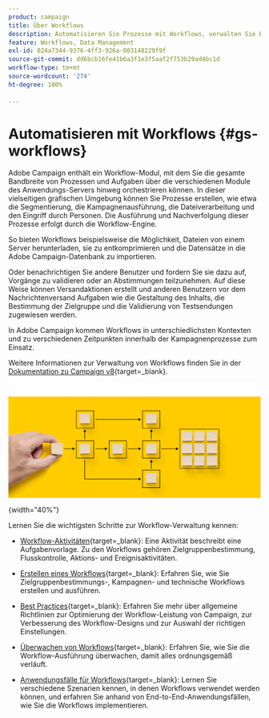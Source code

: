 ```yaml
---
product: campaign
title: Über Workflows
description: Automatisieren Sie Prozesse mit Workflows, verwalten Sie Daten und Audiences, senden Sie Nachrichten und vieles mehr
feature: Workflows, Data Management
exl-id: 024a7344-9376-4ff3-926a-003148229f9f
source-git-commit: dd6bcb16fe41b6a3f1e3f5aaf2f753b29ad4bc1d
workflow-type: tm+mt
source-wordcount: '274'
ht-degree: 100%

---
```


# Automatisieren mit Workflows {#gs-workflows}

Adobe Campaign enthält ein Workflow-Modul, mit dem Sie die gesamte Bandbreite von Prozessen und Aufgaben über die verschiedenen Module des Anwendungs-Servers hinweg orchestrieren können. In dieser vielseitigen grafischen Umgebung können Sie Prozesse erstellen, wie etwa die Segmentierung, die Kampagnenausführung, die Dateiverarbeitung und den Eingriff durch Personen. Die Ausführung und Nachverfolgung dieser Prozesse erfolgt durch die Workflow-Engine.

So bieten Workflows beispielsweise die Möglichkeit, Dateien von einem Server herunterladen, sie zu entkomprimieren und die Datensätze in die Adobe Campaign-Datenbank zu importieren.

Oder benachrichtigen Sie andere Benutzer und fordern Sie sie dazu auf, Vorgänge zu validieren oder an Abstimmungen teilzunehmen. Auf diese Weise können Versandaktionen erstellt und anderen Benutzern vor dem Nachrichtenversand Aufgaben wie die Gestaltung des Inhalts, die Bestimmung der Zielgruppe und die Validierung von Testsendungen zugewiesen werden.

In Adobe Campaign kommen Workflows in unterschiedlichsten Kontexten und zu verschiedenen Zeitpunkten innerhalb der Kampagnenprozesse zum Einsatz.

Weitere Informationen zur Verwaltung von Workflows finden Sie in der [Dokumentation zu Campaign v8](https://experienceleague.adobe.com/docs/campaign/automation/workflows/introduction/about-workflows.html?lang=de){target=_blank}.

![](assets/do-not-localize/workflow.jpg){width="40%"}

Lernen Sie die wichtigsten Schritte zur Workflow-Verwaltung kennen:

* [Workflow-Aktivitäten](https://experienceleague.adobe.com/docs/campaign/automation/workflows/wf-activities/activities.html?lang=de){target=_blank}: Eine Aktivität beschreibt eine Aufgabenvorlage. Zu den Workflows gehören Zielgruppenbestimmung, Flusskontrolle, Aktions- und Ereignisaktivitäten.

* [Erstellen eines Workflows](https://experienceleague.adobe.com/docs/campaign/automation/workflows/introduction/build-a-workflow.html?lang=de){target=_blank}: Erfahren Sie, wie Sie Zielgruppenbestimmungs-, Kampagnen- und technische Workflows erstellen und ausführen.

* [Best Practices](https://experienceleague.adobe.com/docs/campaign/automation/workflows/introduction/workflow-best-practices.html?lang=de){target=_blank}: Erfahren Sie mehr über allgemeine Richtlinien zur Optimierung der Workflow-Leistung von Campaign, zur Verbesserung des Workflow-Designs und zur Auswahl der richtigen Einstellungen.

* [Überwachen von Workflows](https://experienceleague.adobe.com/docs/campaign/automation/workflows/monitoring-workflows/monitor-workflow-execution.html?lang=de){target=_blank}: Erfahren Sie, wie Sie die Workflow-Ausführung überwachen, damit alles ordnungsgemäß verläuft.

* [Anwendungsfälle für Workflows](https://experienceleague.adobe.com/docs/campaign/automation/workflows/use-cases/workflow-use-cases.html?lang=de){target=_blank}: Lernen Sie verschiedene Szenarien kennen, in denen Workflows verwendet werden können, und erfahren Sie anhand von End-to-End-Anwendungsfällen, wie Sie die Workflows implementieren.

<!--

Adobe Campaign uses workflows to:

* Carry out targeting campaigns. [Learn more](building-a-workflow.md#implementation-steps-)
* Build campaigns: for each campaign, the **[!UICONTROL Workflow]** tab lets you build the target and create the deliveries. [Learn more](building-a-workflow.md#campaign-workflows)
* Perform technical processes: cleanup, collecting tracking information or provisional calculations. [Learn more](building-a-workflow.md#technical-workflows)

A workflow can mean both a process definition (the workflow model, which is a representation of what is supposed to happen) and an instance of this process (a workflow instance, which is a representation of what is actually happening).

The workflow template describes the various tasks to be performed and how they are linked together. The task templates are called activities and are represented by icons. They are linked together by transitions.

![](assets/example1.png)

Each workflow contains:

* **[!UICONTROL Activities]**

  An activity describes a task template. The various activities available are represented on the diagram by icons. Each type has common properties and specific properties. For example, while all activities have a name and label, only the **[!UICONTROL Approval]** activity has an assignment.

  In a workflow diagram, a given activity can produce multiple tasks, in particular when there is a loop or recurrent (periodic) actions.

  All workflow activities are listed in [this section](about-activities.md), including use cases and samples.

* **[!UICONTROL Transitions]**

  Transitions enable you to link activities and to define their sequence. A transition links a source activity to a destination activity. There are several sorts of transitions, which depend on the source activity. Some transitions have additional parameters such as a duration, a condition or a filter.

  A transition which is not linked to a destination activity is colored orange and the arrow head is shown as a diamond.

  >[!NOTE]
  >
  >A workflow containing unterminated transitions can still be executed: a warning message will be generated and the workflow will pause once it reaches the transition but it will not generate an error. It is thus possible to start a workflow without it being finished and to add to it as you go along.

  For more information about how to build a workflow, refer to [this section](building-a-workflow.md).

* **[!UICONTROL Worktables]**

  The worktable contains all the information carried by the transition. Each workflow uses several worktables. The data conveyed in these tables can be accelerated and used throughout the workflow's life cycle, as long as it is not purged. Indeed, unneeded tables are purged each time the workflow is passivated, and possibly during the execution of the largest workflows to avoid overloading the server.

  Learn more on workflow data and tables in [this section](how-to-use-workflow-data.md).

## Key principles and best practices{#principles-workflows}

Refer to these sections to find guidance and best practices to automate processes with workflows:

* Learn more about workflow activities in [this page](how-to-use-workflow-data.md).
* Learn how to build a workflow in [this section](building-a-workflow.md).
* Discover how to use workflows to import data in Campaign in [this section](../../platform/using/import-export-workflows.md).
* Workflow best practices are detailed in [this page](workflow-best-practices.md).
* Find guidance about workflow execution in [this section](starting-a-workflow.md).
* Learn how to monitor workflows in [this page](monitoring-workflow-execution.md).
* Learn how to grant access to users to use workflows in [this page](managing-rights.md).

-->